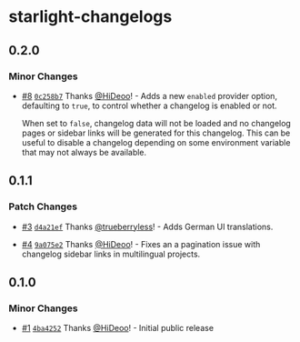 # starlight-changelogs

## 0.2.0

### Minor Changes

- [#8](https://github.com/HiDeoo/starlight-changelogs/pull/8) [`0c258b7`](https://github.com/HiDeoo/starlight-changelogs/commit/0c258b7539f0eef75947c3c2d71178c29d055de4) Thanks [@HiDeoo](https://github.com/HiDeoo)! - Adds a new `enabled` provider option, defaulting to `true`, to control whether a changelog is enabled or not.

  When set to `false`, changelog data will not be loaded and no changelog pages or sidebar links will be generated for this changelog. This can be useful to disable a changelog depending on some environment variable that may not always be available.

## 0.1.1

### Patch Changes

- [#3](https://github.com/HiDeoo/starlight-changelogs/pull/3) [`d4a21ef`](https://github.com/HiDeoo/starlight-changelogs/commit/d4a21ef63507b75fe5f33b5d29a43782f63e171f) Thanks [@trueberryless](https://github.com/trueberryless)! - Adds German UI translations.

- [#4](https://github.com/HiDeoo/starlight-changelogs/pull/4) [`9a075e2`](https://github.com/HiDeoo/starlight-changelogs/commit/9a075e292e108bfa981acd9482e03febdb15c59a) Thanks [@HiDeoo](https://github.com/HiDeoo)! - Fixes an a pagination issue with changelog sidebar links in multilingual projects.

## 0.1.0

### Minor Changes

- [#1](https://github.com/HiDeoo/starlight-changelogs/pull/1) [`4ba4252`](https://github.com/HiDeoo/starlight-changelogs/commit/4ba425264cc4a28a674e2bea225f527a1426d4a8) Thanks [@HiDeoo](https://github.com/HiDeoo)! - Initial public release
